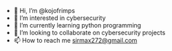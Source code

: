 - 👋 Hi, I’m @kojofrimps
- 👀 I’m interested in cybersecurity
- 🌱 I’m currently learning python programming
- 💞️ I’m looking to collaborate on cybersecurity projects
- 📫 How to reach me sirmax272@gmail.com

<!---
kojofrimps/kojofrimps is a ✨ special ✨ repository because its `README.md` (this file) appears on your GitHub profile.
You can click the Preview link to take a look at your changes.
--->
